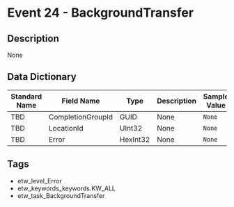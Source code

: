 # Event 24 - BackgroundTransfer

## Description
None

## Data Dictionary
|Standard Name|Field Name|Type|Description|Sample Value|
|---|---|---|---|---|
|TBD|CompletionGroupId|GUID|None|`None`|
|TBD|LocationId|UInt32|None|`None`|
|TBD|Error|HexInt32|None|`None`|

## Tags
* etw_level_Error
* etw_keywords_keywords.KW_ALL
* etw_task_BackgroundTransfer